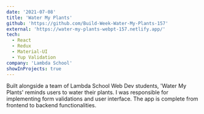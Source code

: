 ```yaml
---
date: '2021-07-08'
title: 'Water My Plants'
github: 'https://github.com/Build-Week-Water-My-Plants-157'
external: 'https://water-my-plants-webpt-157.netlify.app/'
tech:
  - React
  - Redux
  - Material-UI
  - Yup Validation
company: 'Lambda School'
showInProjects: true
---
```


Built alongside a team of Lambda School Web Dev students, 'Water My Plants' reminds users to water their plants. I was responsible for implementing form validations and user interface. The app is complete from frontend to backend functionalities.
